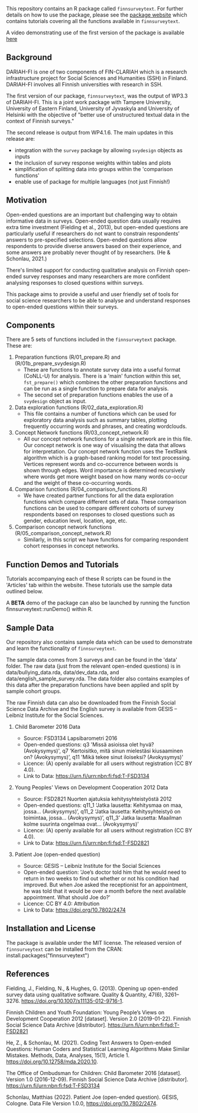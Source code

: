 This repository contains an R package called `finnsurveytext`. 
For further details on how to use the package, please see the [package website](https://dariah-fi-survey-concept-network.github.io/finnsurveytext/index.html) which contains tutorials covering all the functions available in `finnsurveytext`. 

A video demonstrating use of the first version of the package is available [here](https://www.helsinki.fi/fi/unitube/video/307d2df5-1a2b-4440-9562-d7d915addc35)
 
## Background ##
DARIAH-FI is one of two components of FIN-CLARIAH which is a research infrastructure project for Social Sciences and Humanities (SSH) in Finland. DARIAH-FI involves all Finnish universities with research in SSH. 
 
The first version of our package, `finnsurveytext`, was the output of WP3.3 of DARIAH-FI. This is a joint work package with Tampere University, University of Eastern Finland, University of Jyvaskyla and University of Helsinki with the objective of "better use of unstructured textual data in the context of Finnish surveys." 

The second release is output from WP4.1.6. The main updates in this release are:

* integration with the `survey` package by allowing `svydesign` objects as inputs
* the inclusion of survey response weights within tables and plots
* simplification of splitting data into groups within the 'comparison functions'
* enable use of package for multiple languages (not just Finnish!)
 
## Motivation ##
Open-ended questions are an important but challenging way to obtain informative data in surveys. Open-ended question data usually requires extra time investment (Fielding et al., 2013), but open-ended questions are particularly useful if researchers do not want to constrain respondents’ answers to pre-specified selections. Open-ended questions allow respondents to provide diverse answers based on their experience, and some answers are probably never thought of by researchers. (He & Schonlau, 2021.)
 
There's limited support for conducting qualitative analysis on Finnish open-ended survey responses and many researchers are more confident analysing responses to closed questions within surveys.
 
This package aims to provide a useful and user friendly set of tools for social science researchers to be able to analyse and understand responses to open-ended questions within their surveys. 
 
## Components ##
There are 5 sets of functions included in the `finnsurveytext` package. These are: 
 
1. Preparation functions (R/01_prepare.R) and (R/01b_prepare_svydesign.R)
    * These are functions to annotate survey data into a useful format (CoNLL-U) for analysis. There is a 'main' function within this set, `fst_prepare()` which combines the other preparation functions and can be run as a single function to prepare data for analysis. 
    * The second set of preparation functions enables the use of a `svydesign` object as input. 
2. Data exploration functions (R/02_data_exploration.R)
    * This file contains a number of functions which can be used for exploratory data analysis such as summary tables, plotting frequently occurring words and phrases, and creating wordclouds.
3. Concept Network functions (R/03_concept_network.R)
    *	All our concept network functions for a single network are in this file. Our concept network is one way of visualising the data that allows for interpretation. Our concept network function uses the TextRank algorithm which is a graph-based ranking model for text processing. Vertices represent words and co-occurrence between words is shown through edges. Word importance is determined recursively where words get more weight based on how many words co-occur and the weight of these co-occurring words. 
4. Comparison functions (R/04_comparison_functions.R)
    * We have created  partner functions for all the data exploration functions which compare different sets of data. These comparison functions can be used to compare different cohorts of survey respondents based on responses to closed questions such as gender, education level, location, age, etc. 
5.	Comparison concept network functions (R/05_comparison_concept_network.R)
    * Similarly, in this script we have functions for comparing respondent cohort responses in concept networks.
 
 
## Function Demos and Tutorials ##
Tutorials accompanying each of these R scripts can be found in the 'Articles' tab within the website. These tutorials use the sample data outlined below.  

A **BETA** demo of the package can also be launched by running the function finnsurveytext::runDemo() within R.

 
## Sample Data ##
Our repository also contains sample data which can be used to demonstrate and learn the functionality of `finnsurveytext`. 
 
The sample data comes from 3 surveys and can be found in the 'data' folder. The raw data (just from the relevant open-ended questions) is in data/bullying_data.rda, data/dev_data.rda, and data/english_sample_survey.rda. The data folder also contains examples of this data after the preparation functions have been applied and split by sample cohort groups. 
 
The raw Finnish data can also be downloaded from the Finnish Social Science Data Archive and the English survey is available from GESIS – Leibniz Institute for the Social Sciences.  
 
1. Child Barometer 2016 Data
    * Source: FSD3134 Lapsibarometri 2016
    * Open-ended questions: q3 'Missä asioissa olet hyvä? (Avokysymys)', q7 ‘Kertoisitko, mitä sinun mielestäsi kiusaaminen on? (Avokysymys)’, q11 'Mikä tekee sinut iloiseksi? (Avokysymys)'
    *	Licence: (A) openly available for all users without registration (CC BY 4.0).
    *	Link to Data: https://urn.fi/urn:nbn:fi:fsd:T-FSD3134
 
2. Young Peoples' Views on Development Cooperation 2012 Data
    *	Source: FSD2821 Nuorten ajatuksia kehitysyhteistyöstä 2012
    *	Open-ended questions: q11_1 ‘Jatka lausetta: Kehitysmaa on maa, jossa… (Avokysymys)’, q11_2 ‘Jatka lausetta: Kehitysyhteistyö on toimintaa, jossa… (Avokysymys)’, q11_3’ Jatka lausetta: Maailman kolme suurinta	ongelmaa ovat… (Avokysymys)’
    *	Licence: (A) openly available for all users without registration (CC BY 4.0).
    *	Link to Data: https://urn.fi/urn:nbn:fi:fsd:T-FSD2821
  
3. Patient Joe (open-ended question)
    * Source: GESIS – Leibniz Institute for the Social Sciences
    * Open-ended question: 'Joe’s doctor told him that he would need to return in two weeks to find out whether or not his condition had improved. But when Joe asked the receptionist for an appointment, he was told that it would be over a month before the next available appointment. What should Joe do?'
    * Licence: CC BY 4.0: Attribution 
    * Link to Data: https://doi.org/10.7802/2474
 
 
## Installation and License ##
The package is available under the MIT license.
The released version of `finnsurveytext` can be installed from the CRAN: install.packages("finnsurveytext")
 
## References ##
Fielding, J., Fielding, N., & Hughes, G. (2013). Opening up open-ended survey data using qualitative software. Quality & Quantity, 47(6), 3261–3276. https://doi.org/10.1007/s11135-012-9716-1.
 
Finnish Children and Youth Foundation: Young People’s Views on Development Cooperation 2012 [dataset].
Version 2.0 (2019-01-22). Finnish Social Science Data Archive [distributor]. https://urn.fi/urn:nbn:fi:fsd:T-FSD2821
 
He, Z., & Schonlau, M. (2021). Coding Text Answers to Open-ended Questions: Human Coders and Statistical Learning Algorithms Make Similar Mistakes. Methods, Data, Analyses, 15(1), Article 1. https://doi.org/10.12758/mda.2020.10.
 
The Office of Ombudsman for Children: Child Barometer 2016 [dataset]. Version 1.0 (2016-12-09). Finnish
Social Science Data Archive [distributor]. https://urn.fi/urn:nbn:fi:fsd:T-FSD3134

Schonlau, Matthias (2022). Patient Joe (open-ended question). GESIS, Cologne. Data File Version 1.0.0, https://doi.org/10.7802/2474.
 
 
 
 
 

